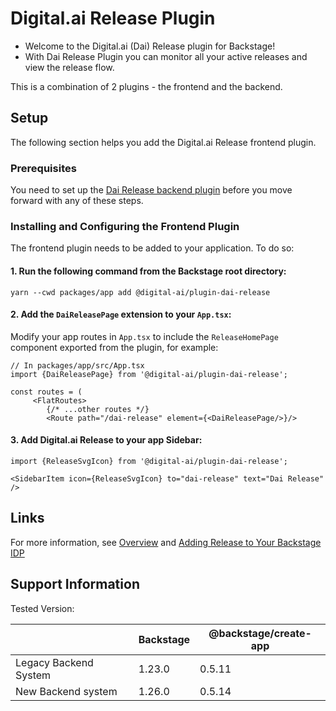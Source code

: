 # Digital.ai Release Plugin

- Welcome to the Digital.ai (Dai) Release plugin for Backstage!
- With Dai Release Plugin you can monitor all your active releases and view the release flow.

This is a combination of 2 plugins - the frontend and the backend.

## Setup

The following section helps you add the Digital.ai Release frontend plugin.

### Prerequisites

You need to set up the [Dai Release backend plugin](https://www.npmjs.com/package/@digital-ai/plugin-dai-release-backend) before you move forward with any of these steps.

### Installing and Configuring the Frontend Plugin

The frontend plugin needs to be added to your application. To do so:

#### 1. Run the following command from the Backstage root directory:

```shell
yarn --cwd packages/app add @digital-ai/plugin-dai-release
```

#### 2. Add the `DaiReleasePage` extension to your `App.tsx`:

Modify your app routes in `App.tsx` to include the `ReleaseHomePage` component exported from the plugin, for example:

```tsx
// In packages/app/src/App.tsx
import {DaiReleasePage} from '@digital-ai/plugin-dai-release';

const routes = (
     <FlatRoutes>
        {/* ...other routes */}
        <Route path="/dai-release" element={<DaiReleasePage/>}/>
```

#### 3. Add Digital.ai Release to your app Sidebar:

```
import {ReleaseSvgIcon} from '@digital-ai/plugin-dai-release';

<SidebarItem icon={ReleaseSvgIcon} to="dai-release" text="Dai Release" />
```

## Links
For more information, see [Overview](https://docs.digital.ai/bundle/devops-release-version-v.24.1/page/release/concept/release-backstage-overview.html) and [Adding Release to Your Backstage IDP](https://docs.digital.ai/bundle/devops-release-version-v.24.1/page/release/concept/release-backstage-plugin.html)

## Support Information

Tested Version:

| | Backstage | @backstage/create-app |
|---|---------|-----------------------|
|Legacy Backend System | 1.23.0 |  0.5.11 |
|New Backend system | 1.26.0 | 0.5.14 |
